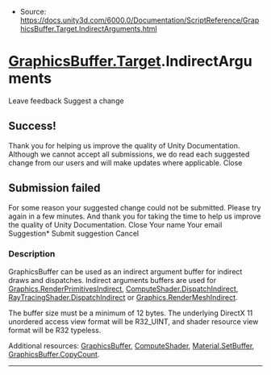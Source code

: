 * Source: https://docs.unity3d.com/6000.0/Documentation/ScriptReference/GraphicsBuffer.Target.IndirectArguments.html

#  [GraphicsBuffer.Target](https://docs.unity3d.com/6000.0/Documentation/ScriptReference/GraphicsBuffer.Target.html).IndirectArguments
Leave feedback
Suggest a change
## Success!
Thank you for helping us improve the quality of Unity Documentation. Although we cannot accept all submissions, we do read each suggested change from our users and will make updates where applicable.
Close
## Submission failed
For some reason your suggested change could not be submitted. Please <a>try again</a> in a few minutes. And thank you for taking the time to help us improve the quality of Unity Documentation.
Close
Your name Your email Suggestion* Submit suggestion
Cancel
### Description
GraphicsBuffer can be used as an indirect argument buffer for indirect draws and dispatches.
Indirect arguments buffers are used for [Graphics.RenderPrimitivesIndirect](https://docs.unity3d.com/6000.0/Documentation/ScriptReference/Graphics.RenderPrimitivesIndirect.html), [ComputeShader.DispatchIndirect](https://docs.unity3d.com/6000.0/Documentation/ScriptReference/ComputeShader.DispatchIndirect.html), [RayTracingShader.DispatchIndirect](https://docs.unity3d.com/6000.0/Documentation/ScriptReference/Rendering.RayTracingShader.DispatchIndirect.html) or [Graphics.RenderMeshIndirect](https://docs.unity3d.com/6000.0/Documentation/ScriptReference/Graphics.RenderMeshIndirect.html).  
  
The buffer size must be a minimum of 12 bytes. The underlying DirectX 11 unordered access view format will be R32_UINT, and shader resource view format will be R32 typeless.  
  
Additional resources: [GraphicsBuffer](https://docs.unity3d.com/6000.0/Documentation/ScriptReference/GraphicsBuffer.html), [ComputeShader](https://docs.unity3d.com/6000.0/Documentation/ScriptReference/ComputeShader.html), [Material.SetBuffer](https://docs.unity3d.com/6000.0/Documentation/ScriptReference/Material.SetBuffer.html), [GraphicsBuffer.CopyCount](https://docs.unity3d.com/6000.0/Documentation/ScriptReference/GraphicsBuffer.CopyCount.html).
* * *
